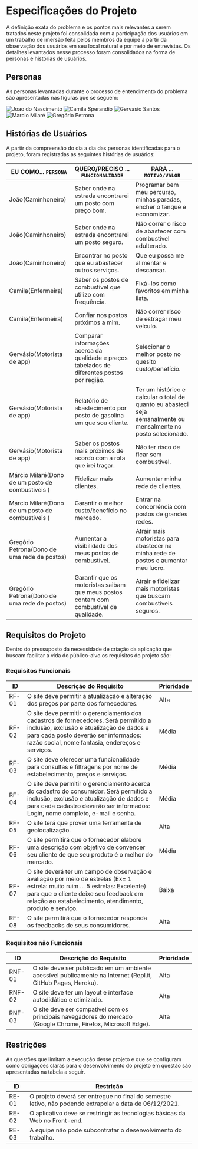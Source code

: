# Especificações do Projeto

A definição exata do problema e os pontos mais relevantes a serem tratados neste projeto foi consolidada com a participação dos usuários em um trabalho de imersão feita pelos membros da equipe a partir da observação dos usuários em seu local natural e por meio de entrevistas. Os detalhes levantados nesse processo foram consolidados na forma de personas e histórias de usuários.

## Personas

As personas levantadas durante o processo de entendimento do problema são apresentadas nas figuras que se seguem:

![Joao do Nascimento](https://user-images.githubusercontent.com/90812412/134389018-82197b8d-51f9-4f74-a96b-7dd101da4366.png)
![Camila Sperandio](https://user-images.githubusercontent.com/90812412/134389170-2c799b47-23ed-4b20-9f0d-fd6037de50bc.png)
![Gervasio Santos](https://user-images.githubusercontent.com/90812412/134388730-a030a3c1-f01b-47de-8c61-f275abba6f34.png)
![Marcio Milaré](https://user-images.githubusercontent.com/90812412/134388763-72d9574a-d5e6-4c41-8020-2a8c70047262.png)
![Gregório Petrona](https://user-images.githubusercontent.com/90812412/134387721-1118d51f-60c2-43e7-b028-c46025efa071.png)


## Histórias de Usuários

A partir da compreensão do dia a dia das personas identificadas para o projeto, foram registradas as seguintes histórias de usuários:

|EU COMO... `PERSONA`| QUERO/PRECISO ... `FUNCIONALIDADE` |PARA ... `MOTIVO/VALOR`                 |
|--------------------|------------------------------------|----------------------------------------|
|João(Caminhoneiro)  | Saber onde na estrada encontrarei um posto com preço bom. | Programar bem meu percurso, minhas paradas, encher o tanque e economizar.  |
|João(Caminhoneiro)  | Saber onde na estrada encontrarei um posto seguro. |Não correr o risco de abastecer com combustível adulterado. |
|João(Caminhoneiro)  | Encontrar no posto que eu abastecer outros serviços.| Que eu possa me alimentar e descansar.|
|Camila(Enfermeira)  | Saber os postos de combustível que utilizo com frequência.	| Fixá-los como favoritos em minha lista. |
|Camila(Enfermeira)  | Confiar nos postos próximos a mim. |	Não correr risco de estragar meu veículo. |
|Gervásio(Motorista de app) |	Comparar informações acerca da qualidade e preços tabelados de diferentes postos por região.	| Selecionar o melhor posto no quesito custo/benefício. |
|Gervásio(Motorista de app) |	Relatório de abastecimento por posto de gasolina em que sou cliente.	| Ter um histórico e calcular o total de quanto eu abasteci seja semanalmente ou mensalmente no posto selecionado. |
|Gervásio(Motorista de app)	| Saber os postos mais próximos de acordo com a rota que irei traçar. |	Não ter risco de ficar sem combustível. |
|Márcio Milaré(Dono de um posto de combustiveis ) |	Fidelizar mais clientes. |	Aumentar minha rede de clientes. |
|Márcio Milaré(Dono de um posto de combustiveis ) | Garantir o melhor custo/benefício no mercado.	| Entrar na concorrência com postos de grandes redes. |
|Gregório Petrona(Dono de uma rede de postos) |	Aumentar a visibilidade dos meus postos de combustível. |	Atrair mais motoristas para abastecer na minha rede de postos e aumentar meu lucro. |
Gregório Petrona(Dono de uma rede de postos) | Garantir que os motoristas saibam que meus postos contam com combustível de qualidade. | Atrair e fidelizar mais motoristas que buscam combustíveis seguros. |


## Requisitos do Projeto

Dentro do pressuposto da necessidade de criação da aplicação que buscam facilitar a vida do público-alvo os requisitos do projeto são:

### Requisitos Funcionais

|ID    | Descrição do Requisito  | Prioridade |
|------|-----------------------------------------|----|
|RF-01 |	O site deve permitir a atualização e alteração dos preços por parte dos fornecedores. |	Alta |
|RF-02	| O site deve permitir o gerenciamento dos cadastros de fornecedores. Será permitido a inclusão, exclusão e atualização de dados e para cada posto deverão ser informados: razão social, nome fantasia, endereços e serviços.  |	Média |
|RF-03	| O site deve oferecer uma funcionalidade para consultas e filtragens por nome de estabelecimento, preços e serviços.	| Média |
|RF-04	| O site deve permitir o gerenciamento acerca do cadastro do consumidor. Será permitido a inclusão, exclusão e atualização de dados e para cada cadastro deverão ser informados: Login, nome completo, e-mail e senha. 	| Média |
|RF-05	| O site terá que prover uma ferramenta de geolocalização.	| Alta |
|RF-06	| O site permitirá que o fornecedor elabore uma descrição com objetivo de convencer seu cliente de que seu produto é o melhor do mercado.	| Média |
|RF-07	| O site deverá ter um campo de observação e avaliação por meio de estrelas (Ex= 1 estrela: muito ruim ... 5 estrelas: Excelente) para que o cliente deixe seu feedback em relação ao estabelecimento, atendimento, produto e serviço.	 | Baixa |
|RF-08	| O site permitirá que o fornecedor responda os feedbacks de seus consumidores. |	Alta |



### Requisitos não Funcionais

|ID     | Descrição do Requisito  |Prioridade |
|-------|-------------------------|----|
|RNF-01 | 	O site deve ser publicado em um ambiente acessível publicamente na Internet (Repl.it, GitHub Pages, Heroku). |	Alta |
|RNF-02	| O site deve ter um layout e interface autodidático e otimizado. | Alta |
|RNF-03 |	O site deve ser compatível com os principais navegadores do mercado (Google Chrome, Firefox, Microsoft Edge).	| Alta |


## Restrições

As questões que limitam a execução desse projeto e que se configuram como obrigações claras para o desenvolvimento do projeto em questão são apresentadas na tabela a seguir.

|ID| Restrição                                             |
|--|-------------------------------------------------------|
|RE-01 |	O projeto deverá ser entregue no final do semestre letivo, não podendo extrapolar a data de 06/12/2021. |
|RE-02 |	O aplicativo deve se restringir às tecnologias básicas da Web no Front-end. |
|RE-03 |	A equipe não pode subcontratar o desenvolvimento do trabalho. |
